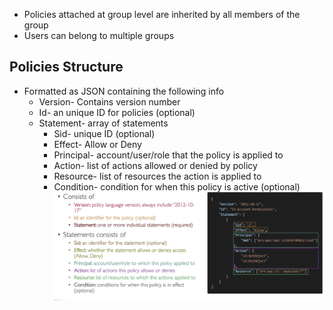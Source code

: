 - Policies attached at group level are inherited by all members of the group
- Users can belong to multiple groups

## Policies Structure
- Formatted as JSON containing the following info
	- Version- Contains version number
	- Id- an unique ID for policies (optional)
	- Statement- array of statements
		- Sid- unique ID (optional)
		- Effect- Allow or Deny
		- Principal- account/user/role that the policy is applied to
		- Action- list of actions allowed or denied by policy
		- Resource- list of resources the action is applied to
		- Condition- condition for when this policy is active (optional)
![image](attachments/20240530191504.png)